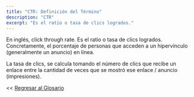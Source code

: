 ```yaml
---
title: "CTR: Definición del Término"
description: "CTR"
excerpt: "Es el ratio o tasa de clics logrados."
---
```


En inglés, click through rate. Es el ratio o tasa de clics logrados. Concretamente, el porcentaje de personas que acceden a un hipervínculo (generalmente un anuncio) en línea.

La tasa de clics, se calcula tomando el número de clics que recibe un enlace entre la cantidad de veces que se mostró ese enlace / anuncio (impresiones).

<< [Regresar al Glosario](https://ciberninjas.com/glosario/ "Regresar a la Página Principal del Glosario")